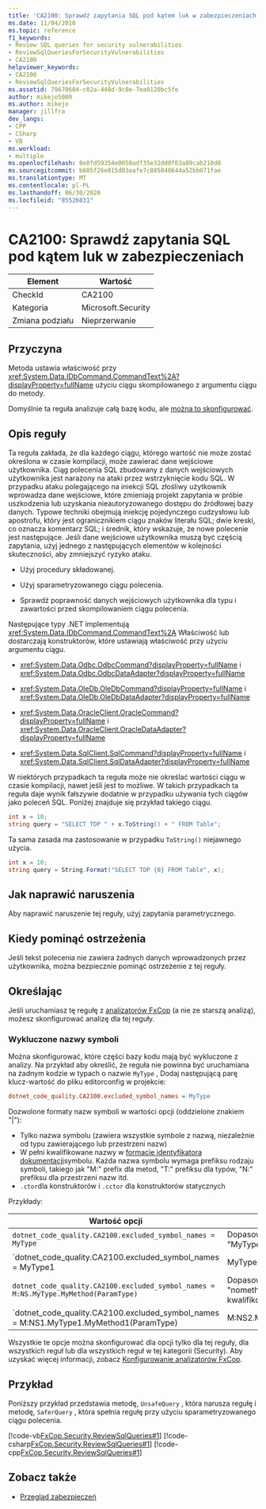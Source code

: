 ```yaml
---
title: 'CA2100: Sprawdź zapytania SQL pod kątem luk w zabezpieczeniach'
ms.date: 11/04/2016
ms.topic: reference
f1_keywords:
- Review SQL queries for security vulnerabilities
- ReviewSqlQueriesForSecurityVulnerabilities
- CA2100
helpviewer_keywords:
- CA2100
- ReviewSqlQueriesForSecurityVulnerabilities
ms.assetid: 79670604-c02a-448d-9c0e-7ea0120bc5fe
author: mikejo5000
ms.author: mikejo
manager: jillfra
dev_langs:
- CPP
- CSharp
- VB
ms.workload:
- multiple
ms.openlocfilehash: 8e8fd59354e0050adf35e32dd0f63a89cab210d8
ms.sourcegitcommit: b885f26e015d03eafe7c885040644a52bb071fae
ms.translationtype: MT
ms.contentlocale: pl-PL
ms.lasthandoff: 06/30/2020
ms.locfileid: "85526831"
---
```

# <a name="ca2100-review-sql-queries-for-security-vulnerabilities"></a>CA2100: Sprawdź zapytania SQL pod kątem luk w zabezpieczeniach

|Element|Wartość|
|-|-|
|CheckId|CA2100|
|Kategoria|Microsoft.Security|
|Zmiana podziału|Nieprzerwanie|

## <a name="cause"></a>Przyczyna

Metoda ustawia właściwość przy <xref:System.Data.IDbCommand.CommandText%2A?displayProperty=fullName> użyciu ciągu skompilowanego z argumentu ciągu do metody.

Domyślnie ta reguła analizuje całą bazę kodu, ale [można to skonfigurować](#configurability).

## <a name="rule-description"></a>Opis reguły

Ta reguła zakłada, że dla każdego ciągu, którego wartość nie może zostać określona w czasie kompilacji, może zawierać dane wejściowe użytkownika. Ciąg polecenia SQL zbudowany z danych wejściowych użytkownika jest narażony na ataki przez wstrzyknięcie kodu SQL. W przypadku ataku polegającego na iniekcji SQL złośliwy użytkownik wprowadza dane wejściowe, które zmieniają projekt zapytania w próbie uszkodzenia lub uzyskania nieautoryzowanego dostępu do źródłowej bazy danych. Typowe techniki obejmują iniekcję pojedynczego cudzysłowu lub apostrofu, który jest ogranicznikiem ciągu znaków literału SQL; dwie kreski, co oznacza komentarz SQL; i średnik, który wskazuje, że nowe polecenie jest następujące. Jeśli dane wejściowe użytkownika muszą być częścią zapytania, użyj jednego z następujących elementów w kolejności skuteczności, aby zmniejszyć ryzyko ataku.

- Użyj procedury składowanej.

- Użyj sparametryzowanego ciągu polecenia.

- Sprawdź poprawność danych wejściowych użytkownika dla typu i zawartości przed skompilowaniem ciągu polecenia.

Następujące typy .NET implementują <xref:System.Data.IDbCommand.CommandText%2A> Właściwość lub dostarczają konstruktorów, które ustawiają właściwość przy użyciu argumentu ciągu.

- <xref:System.Data.Odbc.OdbcCommand?displayProperty=fullName> i <xref:System.Data.Odbc.OdbcDataAdapter?displayProperty=fullName>

- <xref:System.Data.OleDb.OleDbCommand?displayProperty=fullName> i <xref:System.Data.OleDb.OleDbDataAdapter?displayProperty=fullName>

- <xref:System.Data.OracleClient.OracleCommand?displayProperty=fullName> i <xref:System.Data.OracleClient.OracleDataAdapter?displayProperty=fullName>

- <xref:System.Data.SqlClient.SqlCommand?displayProperty=fullName> i <xref:System.Data.SqlClient.SqlDataAdapter?displayProperty=fullName>

W niektórych przypadkach ta reguła może nie określać wartości ciągu w czasie kompilacji, nawet jeśli jest to możliwe. W takich przypadkach ta reguła daje wynik fałszywie dodatnie w przypadku używania tych ciągów jako poleceń SQL. Poniżej znajduje się przykład takiego ciągu.

```csharp
int x = 10;
string query = "SELECT TOP " + x.ToString() + " FROM Table";
```

Ta sama zasada ma zastosowanie w przypadku `ToString()` niejawnego użycia.

```csharp
int x = 10;
string query = String.Format("SELECT TOP {0} FROM Table", x);
```

## <a name="how-to-fix-violations"></a>Jak naprawić naruszenia

Aby naprawić naruszenie tej reguły, użyj zapytania parametrycznego.

## <a name="when-to-suppress-warnings"></a>Kiedy pominąć ostrzeżenia

Jeśli tekst polecenia nie zawiera żadnych danych wprowadzonych przez użytkownika, można bezpiecznie pominąć ostrzeżenie z tej reguły.

## <a name="configurability"></a>Określając

Jeśli uruchamiasz tę regułę z [analizatorów FxCop](install-fxcop-analyzers.md) (a nie ze starszą analizą), możesz skonfigurować analizę dla tej reguły.

### <a name="excluded-symbol-names"></a>Wykluczone nazwy symboli

Można skonfigurować, które części bazy kodu mają być wykluczone z analizy. Na przykład aby określić, że reguła nie powinna być uruchamiana na żadnym kodzie w typach o nazwie `MyType` , Dodaj następującą parę klucz-wartość do pliku editorconfig w projekcie:

```ini
dotnet_code_quality.CA2100.excluded_symbol_names = MyType
```

Dozwolone formaty nazw symboli w wartości opcji (oddzielone znakiem "|"):
  - Tylko nazwa symbolu (zawiera wszystkie symbole z nazwą, niezależnie od typu zawierającego lub przestrzeni nazw)
  - W pełni kwalifikowane nazwy w [formacie identyfikatora dokumentacji](https://github.com/dotnet/csharplang/blob/master/spec/documentation-comments.md#id-string-format)symbolu. Każda nazwa symbolu wymaga prefiksu rodzaju symboli, takiego jak "M:" prefix dla metod, "T:" prefiksu dla typów, "N:" prefiksu dla przestrzeni nazw itd.
  - `.ctor`dla konstruktorów i `.cctor` dla konstruktorów statycznych

Przykłady:

| Wartość opcji | Podsumowanie |
| --- | --- |
|`dotnet_code_quality.CA2100.excluded_symbol_names = MyType` | Dopasowuje wszystkie symbole o nazwie "MyType" w kompilacji
|`dotnet_code_quality.CA2100.excluded_symbol_names = MyType1|MyType2` | Dopasowuje wszystkie symbole o nazwie "MyType1" lub "MyType2" w kompilacji
|`dotnet_code_quality.CA2100.excluded_symbol_names = M:NS.MyType.MyMethod(ParamType)` | Dopasowuje określoną metodę "nomethod" przy użyciu podanego w pełni kwalifikowanego podpisu
|`dotnet_code_quality.CA2100.excluded_symbol_names = M:NS1.MyType1.MyMethod1(ParamType)|M:NS2.MyType2.MyMethod2(ParamType)` | Dopasowuje określone metody "MyMethod1" i "MyMethod2" z odpowiednimi w pełni kwalifikowanymi sygnaturami

Wszystkie te opcje można skonfigurować dla opcji tylko dla tej reguły, dla wszystkich reguł lub dla wszystkich reguł w tej kategorii (Security). Aby uzyskać więcej informacji, zobacz [Konfigurowanie analizatorów FxCop](configure-fxcop-analyzers.md).

## <a name="example"></a>Przykład

Poniższy przykład przedstawia metodę, `UnsafeQuery` , która narusza regułę i metodę, `SaferQuery` , która spełnia regułę przy użyciu sparametryzowanego ciągu polecenia.

[!code-vb[FxCop.Security.ReviewSqlQueries#1](../code-quality/codesnippet/VisualBasic/ca2100-review-sql-queries-for-security-vulnerabilities_1.vb)]
[!code-csharp[FxCop.Security.ReviewSqlQueries#1](../code-quality/codesnippet/CSharp/ca2100-review-sql-queries-for-security-vulnerabilities_1.cs)]
[!code-cpp[FxCop.Security.ReviewSqlQueries#1](../code-quality/codesnippet/CPP/ca2100-review-sql-queries-for-security-vulnerabilities_1.cpp)]

## <a name="see-also"></a>Zobacz także

- [Przegląd zabezpieczeń](/dotnet/framework/data/adonet/security-overview)
